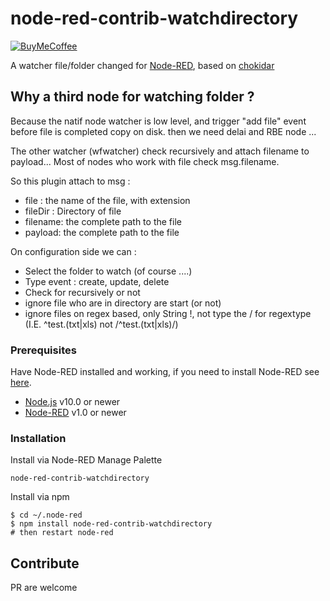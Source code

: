 # node-red-contrib-watchdirectory
[![BuyMeCoffee][buymecoffee-shield]][buymecoffee-link]

A watcher file/folder changed for [Node-RED](https://nodered.org/), based on [chokidar](https://github.com/paulmillr/chokidar)

## Why a third node for watching folder ?

Because the natif node watcher is low level, and trigger "add file" event before file is completed copy on disk. then we need delai and RBE node ...

The other watcher (wfwatcher) check recursively and attach filename to payload... Most of nodes who work with file check msg.filename.

So this plugin attach to msg :
 - file : the name of the file, with extension
 - fileDir : Directory of file
 - filename: the complete path to the file
 - payload: the complete path to the file

On configuration side we can : 

 - Select the folder to watch (of course ....)
 - Type event : create, update, delete
 - Check for recursively or not
 - ignore file who are in directory are start (or not)
 - ignore files on regex based, only String !, not type the / for regextype (I.E. ^test\.(txt|xls) not /^test\.(txt|xls)/)

### Prerequisites

Have Node-RED installed and working, if you need to
install Node-RED see [here](https://nodered.org/docs/getting-started/installation).

- [Node.js](https://nodejs.org) v10.0 or newer
- [Node-RED](https://nodered.org/) v1.0 or newer

### Installation
 
Install via Node-RED Manage Palette

```
node-red-contrib-watchdirectory
```

Install via npm

```shell
$ cd ~/.node-red
$ npm install node-red-contrib-watchdirectory
# then restart node-red
```

## Contribute

PR are welcome

[release-link]: https://github.com/fatoldsun00/node-red-contrib-watchdirectory
[release-shield]: https://img.shields.io/github/v/release/zachowj/node-red-contrib-home-assistant-websocket?style=for-the-badge
[buymecoffee-link]: https://www.buymeacoffee.com/fatoldsun00
[buymecoffee-shield]: https://www.buymeacoffee.com/assets/img/custom_images/orange_img.png
